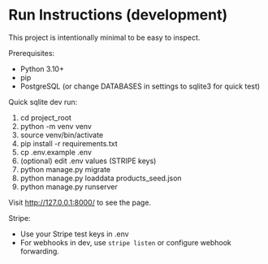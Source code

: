 # Run Instructions (development)

This project is intentionally minimal to be easy to inspect.

Prerequisites:
- Python 3.10+
- pip
- PostgreSQL (or change DATABASES in settings to sqlite3 for quick test)

Quick sqlite dev run:
1. cd project_root
2. python -m venv venv
3. source venv/bin/activate
4. pip install -r requirements.txt
5. cp .env.example .env
6. (optional) edit .env values (STRIPE keys)
7. python manage.py migrate
8. python manage.py loaddata products_seed.json
9. python manage.py runserver

Visit http://127.0.0.1:8000/ to see the page.

Stripe:
- Use your Stripe test keys in .env
- For webhooks in dev, use `stripe listen` or configure webhook forwarding.
